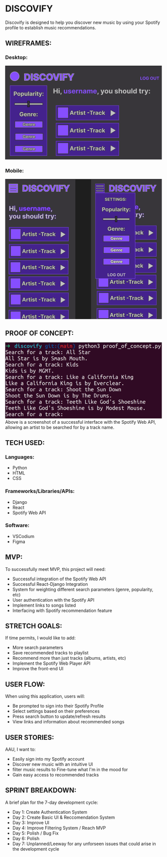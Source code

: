 # DISCOVIFY
Discovify is designed to help you discover new music by using your Spotify profile to establish music recommendations.


## WIREFRAMES:

### Desktop:
![Desktop Wireframe](./backend/src/wireframe_desktop.png)

### Mobile:
![Mobile Wireframe](./backend/src/wireframe_mobile.png)


## PROOF OF CONCEPT:
![Successfully interfacing with the Spotify Web API](./backend/src/proof_of_concept.png)
Above is a screenshot of a successful interface with the Spotify Web API, allowing an artist to be searched for by a track name.

## TECH USED:

### Languages:
- Python
- HTML
- CSS

### Frameworks/Libraries/APIs:
- Django
- React
- Spotify Web API

### Software:
- VSCodium
- Figma


## MVP:
To successfully meet MVP, this project will need:
- Successful integration of the Spotify Web API
- Successful React-Django Integration
- System for weighting different search parameters (genre, popularity, etc)
- User authentication with the Spotify API
- Implement links to songs listed
- Interfacing with Spotify recommendation feature


## STRETCH GOALS:
If time permits, I would like to add:
- More search parameters
- Save recommended tracks to playlist
- Recommend more than just tracks (albums, artists, etc)
- Implement the Spotify Web Player API
- Improve the front-end UI


## USER FLOW:
When using this application, users will:
- Be prompted to sign into their Spotify Profile
- Select settings based on their preferences
- Press search button to update/refresh results
- View links and information about recommended songs



## USER STORIES:
AAU, I want to:
- Easily sign into my Spotify account
- Discover new music with an intuitive UI
- filter music results to Fine-tune what I'm in the mood for
- Gain easy access to recommended tracks


## SPRINT BREAKDOWN:
A brief plan for the 7-day development cycle:

- Day 1: Create Authentication System
- Day 2: Create Basic UI & Reccomendation System
- Day 3: Improve UI
- Day 4: Improve Filtering System / Reach MVP
- Day 5: Polish / Bug Fix
- Day 6: Polish
- Day 7: Unplanned/Leeway for any unforseen issues that could arise in the development cycle
